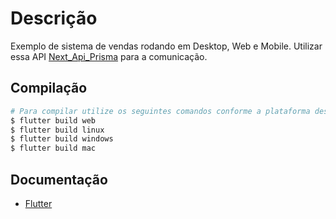 # Descrição

Exemplo de sistema de vendas rodando em Desktop, Web e Mobile. Utilizar essa API [Next_Api_Prisma](https://flutter.dev/docs) para a comunicação.

## Compilação
```bash
# Para compilar utilize os seguintes comandos conforme a plataforma desejada
$ flutter build web
$ flutter build linux
$ flutter build windows
$ flutter build mac
```
## Documentação
- [Flutter](https://flutter.dev/docs)